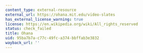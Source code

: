 ```yaml
---
content_type: external-resource
external_url: https://ohana.mit.edu/video-slates
has_external_license_warning: true
license: https://en.wikipedia.org/wiki/All_rights_reserved
status: check_failed
title: Ohana
uid: 95ba7b7a-c77c-49fc-a374-bbffab3e3832
wayback_url: ''
---
```

